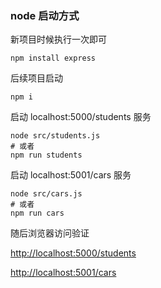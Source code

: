 ### node 启动方式

新项目时候执行一次即可
```shell
npm install express
```

后续项目启动
```shell
npm i
```

启动 localhost:5000/students 服务
```shell
node src/students.js
# 或者
npm run students
```

启动 localhost:5001/cars 服务
```shell
node src/cars.js
# 或者
npm run cars
```

随后浏览器访问验证


[http://localhost:5000/students](http://localhost:5000/students)

[http://localhost:5001/cars](http://localhost:5001/cars)